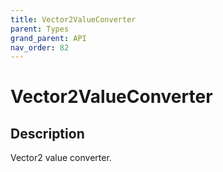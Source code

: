 ```yaml
---
title: Vector2ValueConverter
parent: Types
grand_parent: API
nav_order: 82
---
```

# Vector2ValueConverter
## Description
Vector2 value converter.
